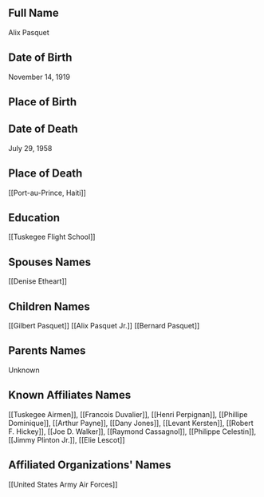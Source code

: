## Full Name
Alix Pasquet

## Date of Birth
November 14, 1919

## Place of Birth


## Date of Death
July 29, 1958

## Place of Death
[[Port-au-Prince, Haiti]]

## Education
[[Tuskegee Flight School]]

## Spouses Names
[[Denise Etheart]]

## Children Names
[[Gilbert Pasquet]]
[[Alix Pasquet Jr.]]
[[Bernard Pasquet]]

## Parents Names
Unknown

## Known Affiliates Names
[[Tuskegee Airmen]], [[Francois Duvalier]], [[Henri Perpignan]], [[Phillipe Dominique]], [[Arthur Payne]], [[Dany Jones]], [[Levant Kersten]], [[Robert F. Hickey]], [[Joe D. Walker]], [[Raymond Cassagnol]], [[Philippe Celestin]], [[Jimmy Plinton Jr.]], [[Elie Lescot]]

## Affiliated Organizations' Names
[[United States Army Air Forces]]

